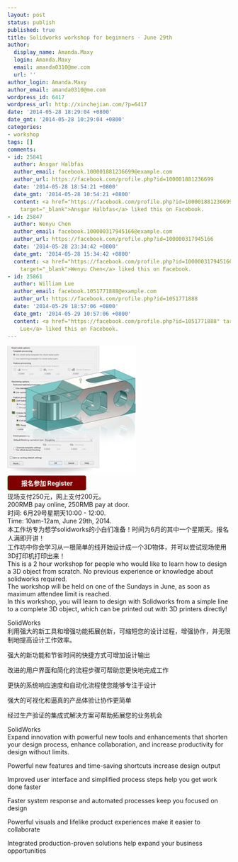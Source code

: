 ```yaml
---
layout: post
status: publish
published: true
title: Solidworks workshop for beginners - June 29th
author:
  display_name: Amanda.Maxy
  login: Amanda.Maxy
  email: amanda0310@me.com
  url: ''
author_login: Amanda.Maxy
author_email: amanda0310@me.com
wordpress_id: 6417
wordpress_url: http://xinchejian.com/?p=6417
date: '2014-05-28 18:29:04 +0800'
date_gmt: '2014-05-28 10:29:04 +0800'
categories:
- workshop
tags: []
comments:
- id: 25841
  author: Ansgar Halbfas
  author_email: facebook.100001881236699@example.com
  author_url: https://facebook.com/profile.php?id=100001881236699
  date: '2014-05-28 18:54:21 +0800'
  date_gmt: '2014-05-28 10:54:21 +0800'
  content: <a href="https://facebook.com/profile.php?id=100001881236699"
    target="_blank">Ansgar Halbfas</a> liked this on Facebook.
- id: 25847
  author: Wenyu Chen
  author_email: facebook.100000317945166@example.com
  author_url: https://facebook.com/profile.php?id=100000317945166
  date: '2014-05-28 23:34:42 +0800'
  date_gmt: '2014-05-28 15:34:42 +0800'
  content: <a href="https://facebook.com/profile.php?id=100000317945166"
    target="_blank">Wenyu Chen</a> liked this on Facebook.
- id: 25861
  author: William Lue
  author_email: facebook.1051771888@example.com
  author_url: https://facebook.com/profile.php?id=1051771888
  date: '2014-05-29 18:57:06 +0800'
  date_gmt: '2014-05-29 10:57:06 +0800'
  content: <a href="https://facebook.com/profile.php?id=1051771888" target="_blank">William
    Lue</a> liked this on Facebook.
---
```

<p><a href="/uploads/2014/05/Costing.jpg"><img src="/uploads/2014/05/Costing-290x290.jpg" alt="Costing" width="290" height="290" class="aligncenter size-thumbnail wp-image-6416" /></a><br />
<a style="background-color: rgb(128, 0, 0); color: rgb(242, 255, 255); font-weight: 700; border: 1px solid rgb(74, 143, 50); border-top-left-radius: 4px; border-top-right-radius: 4px; border-bottom-right-radius: 4px; border-bottom-left-radius: 4px; cursor: pointer; display: inline-block; font-size: 14px; margin-bottom: 3px; overflow: visible; padding: 6px 30px; text-decoration: none; background-position: initial initial; background-repeat: initial initial;" href="http://www.vasee.com/event/view.jsp?inid=ff80808145f542f00146425723225569" target="_blank" id="ied_button_show" alt="报名参加Solidworks 初学者工作坊 Solidworks workshop for beginners" title="报名参加">报名参加 Register</a><br />
现场支付250元，网上支付200元。<br />
200RMB pay online, 250RMB pay at door.<br />
时间: 6月29号星期天10:00 - 12:00.<br />
Time: 10am-12am, June 29th, 2014.<br />
本工作坊专为想学solidworks的小白们准备！时间为6月的其中一个星期天。报名人满即开讲！<br />
工作坊中你会学习从一根简单的线开始设计成一个3D物体，并可以尝试现场使用3D打印机打印出来！<br />
This is a 2 hour workshop for people who would like to learn how to design a 3D object from scratch. No previous experience or knowledge about solidworks required.<br />
The workshop will be held on one of the Sundays in June, as soon as maximum attendee limit is reached.<br />
In this workshop, you will learn to design with Solidworks from a simple line to a complete 3D object, which can be printed out with 3D printers directly!</p>
<p>SolidWorks<br />
利用强大的新工具和增强功能拓展创新，可缩短您的设计过程，增强协作，并无限制地提高设计工作效率。</p>
<p>强大的新功能和节省时间的快捷方式可增加设计输出</p>
<p>改进的用户界面和简化的流程步骤可帮助您更快地完成工作</p>
<p>更快的系统响应速度和自动化流程使您能够专注于设计</p>
<p>强大的可视化和逼真的产品体验让协作更简单</p>
<p>经过生产验证的集成式解决方案可帮助拓展您的业务机会</p>
<p>SolidWorks<br />
Expand innovation with powerful new tools and enhancements that shorten your design process, enhance collaboration, and increase productivity for design without limits.</p>
<p>Powerful new features and time-saving shortcuts increase design output</p>
<p>Improved user interface and simplified process steps help you get work done faster</p>
<p>Faster system response and automated processes keep you focused on design</p>
<p>Powerful visuals and lifelike product experiences make it easier to collaborate</p>
<p>Integrated production-proven solutions help expand your business opportunities</p>
